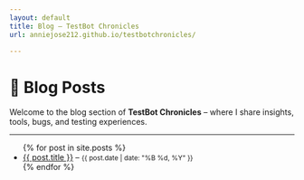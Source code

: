 ```yaml
---
layout: default
title: Blog – TestBot Chronicles
url: anniejose212.github.io/testbotchronicles/

---
```


# 📝 Blog Posts

Welcome to the blog section of **TestBot Chronicles** – where I share insights, tools, bugs, and testing experiences.

---

<ul>
  {% for post in site.posts %}
    <li>
      <a href="{{ post.url }}">{{ post.title }}</a> –
      <small>{{ post.date | date: "%B %d, %Y" }}</small>
    </li>
  {% endfor %}
</ul>
